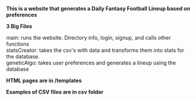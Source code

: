 <b>This is a website that generates a Daily Fantasy Football Lineup based on preferences</b>

<b>3 Big Files</b>

main: runs the website. Directory info, login, signup, and calls other functions
<br>
statsCreator: takes the csv's with data and transforms them into stats for the database.
<br>
geneticAlgo: takes user preferences and generates a lineup using the database

<b>HTML pages are in /templates</b>

<b>Examples of CSV files are in csv folder</b>
